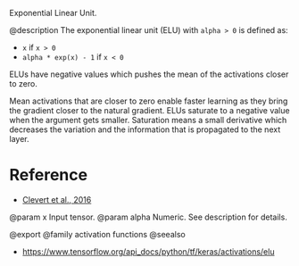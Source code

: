 Exponential Linear Unit.

@description
The exponential linear unit (ELU) with `alpha > 0` is defined as:

- `x` if `x > 0`
- `alpha * exp(x) - 1` if `x < 0`

ELUs have negative values which pushes the mean of the activations
closer to zero.

Mean activations that are closer to zero enable faster learning as they
bring the gradient closer to the natural gradient.
ELUs saturate to a negative value when the argument gets smaller.
Saturation means a small derivative which decreases the variation
and the information that is propagated to the next layer.

# Reference
- [Clevert et al., 2016](https://arxiv.org/abs/1511.07289)

@param x Input tensor.
@param alpha Numeric. See description for details.

@export
@family activation functions
@seealso
+ <https://www.tensorflow.org/api_docs/python/tf/keras/activations/elu>
